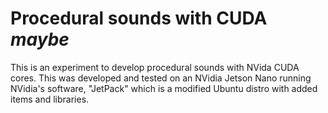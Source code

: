 # Procedural sounds with CUDA *maybe*

This is an experiment to develop procedural sounds with NVida CUDA cores. This was developed and tested on an NVidia Jetson Nano running NVidia's software, "JetPack" which is a modified Ubuntu distro with added items and libraries.